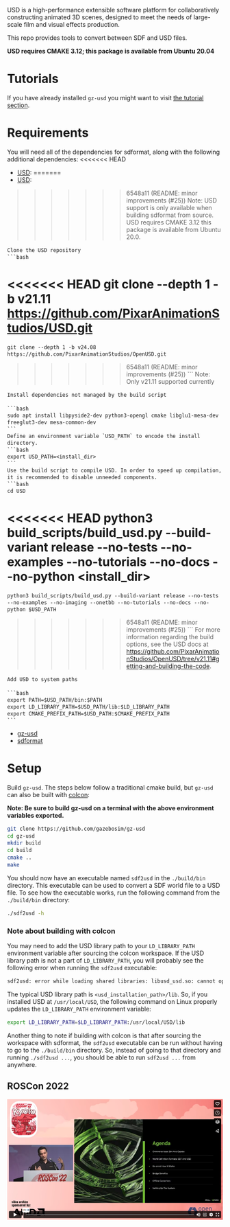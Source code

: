USD is a high-performance extensible software platform for collaboratively constructing animated 3D
scenes, designed to meet the needs of large-scale film and visual effects production.

This repo provides tools to convert between SDF and USD files.

**USD requires CMAKE 3.12; this package is available from Ubuntu 20.04**

# Tutorials

If you have already installed `gz-usd` you might want to visit [the tutorial section](./tutorials/README.md).

# Requirements

You will need all of the dependencies for sdformat, along with the following additional dependencies:
<<<<<<< HEAD
* [USD](https://github.com/PixarAnimationStudios/USD/tree/v21.11#getting-and-building-the-code):
=======
* [USD](https://github.com/PixarAnimationStudios/OpenUSD/tree/v24.08#getting-and-building-the-code):
>>>>>>> 6548a11 (README: minor improvements (#25))
    Note: USD support is only available when building sdformat from source. USD requires CMAKE 3.12 this package is available from Ubuntu 20.0.

    Clone the USD repository
    ```bash
<<<<<<< HEAD
    git clone --depth 1 -b v21.11 https://github.com/PixarAnimationStudios/USD.git
=======
    git clone --depth 1 -b v24.08 https://github.com/PixarAnimationStudios/OpenUSD.git
>>>>>>> 6548a11 (README: minor improvements (#25))
    ```
    Note: Only v21.11 supported currently

    Install dependencies not managed by the build script

    ```bash
    sudo apt install libpyside2-dev python3-opengl cmake libglu1-mesa-dev freeglut3-dev mesa-common-dev
    ```
    Define an environment variable `USD_PATH` to encode the install directory.
    ```bash
    export USD_PATH=<install_dir>
    ```
    Use the build script to compile USD. In order to speed up compilation, it is recommended to disable unneeded components.
    ```bash
    cd USD
<<<<<<< HEAD
    python3 build_scripts/build_usd.py --build-variant release --no-tests --no-examples --no-tutorials --no-docs --no-python <install_dir>
=======
    python3 build_scripts/build_usd.py --build-variant release --no-tests --no-examples --no-imaging --onetbb --no-tutorials --no-docs --no-python $USD_PATH
>>>>>>> 6548a11 (README: minor improvements (#25))
    ```
    For more information regarding the build options, see the USD docs at https://github.com/PixarAnimationStudios/OpenUSD/tree/v21.11#getting-and-building-the-code.

    Add USD to system paths

    ```bash
    export PATH=$USD_PATH/bin:$PATH
    export LD_LIBRARY_PATH=$USD_PATH/lib:$LD_LIBRARY_PATH
    export CMAKE_PREFIX_PATH=$USD_PATH:$CMAKE_PREFIX_PATH
    ```
* [gz-usd](https://github.com/gazebosim/gz-usd)
* [sdformat](https://github.com/gazebosim/sdformat)

# Setup

Build `gz-usd`. The steps below follow a traditional cmake build, but `gz-usd`
can also be built with [colcon](https://colcon.readthedocs.io/en/released/index.html):

**Note: Be sure to build gz-usd on a terminal with the above environment variables exported.**

```bash
git clone https://github.com/gazebosim/gz-usd
cd gz-usd
mkdir build
cd build
cmake ..
make
```

You should now have an executable named `sdf2usd` in the `./build/bin` directory.
This executable can be used to convert a SDF world file to a USD file.
To see how the executable works, run the following command from the `./build/bin` directory:
```bash
./sdf2usd -h
```


### Note about building with colcon

You may need to add the USD library path to your `LD_LIBRARY_PATH` environment variable after sourcing the colcon workspace.
If the USD library path is not a part of `LD_LIBRARY_PATH`, you will probably see the following error when running the `sdf2usd` executable:

```bash
sdf2usd: error while loading shared libraries: libusd_usd.so: cannot open shared object file: No such file or directory
```

The typical USD library path is `<usd_installation_path>/lib`.
So, if you installed USD at `/usr/local/USD`, the following command on Linux properly updates the `LD_LIBRARY_PATH` environment variable:
```bash
export LD_LIBRARY_PATH=$LD_LIBRARY_PATH:/usr/local/USD/lib
```

Another thing to note if building with colcon is that after sourcing the workspace with sdformat,
the `sdf2usd` executable can be run without having to go to the `./build/bin` directory.
So, instead of going to that directory and running `./sdf2usd ...`, you should be able to run `sdf2usd ...` from anywhere.

## ROSCon 2022

[![](img/video_img.png)](https://vimeo.com/767140085)
